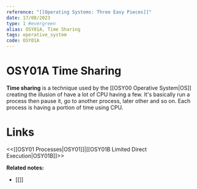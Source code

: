 ```yaml
---
reference: "[[Operating Systems: Three Easy Pieces]]"
date: 17/08/2023
type: 1 #evergreen
alias: OSY01A, Time Sharing
tags: operative_system
code: OSY01A
---
```

# OSY01A Time Sharing

**Time sharing** is a technique used by the [[OSY00 Operative System|OS]] creating the illusion of have a lot of CPU having a few. It's basically run a process then pause it, go to another process, later other and so on. Each process is having a portion of time using CPU.

# Links
<<[[OSY01 Processes|OSY01]]|[[OSY01B Limited Direct Execution|OSY01B]]>>

**Related notes:**
- [[]] 